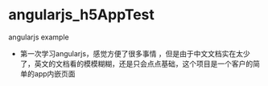 # angularjs_h5AppTest
angularjs  example

-   第一次学习angularjs，感觉方便了很多事情
，但是由于中文文档实在太少了，英文的文档看的模模糊糊，还是只会点点基础，这个项目是一个客户的简单的app内嵌页面
